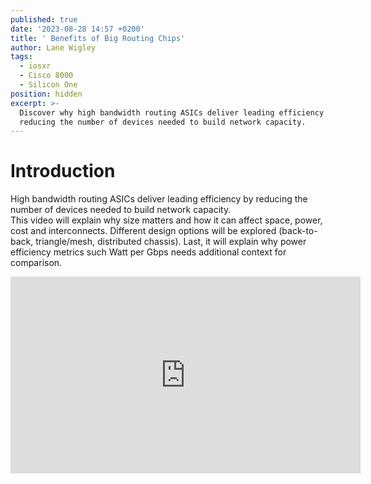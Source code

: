 ```yaml
---
published: true
date: '2023-08-28 14:57 +0200'
title: ' Benefits of Big Routing Chips'
author: Lane Wigley
tags:
  - iosxr
  - Cisco 8000
  - Silicon One
position: hidden
excerpt: >-
  Discover why high bandwidth routing ASICs deliver leading efficiency by
  reducing the number of devices needed to build network capacity.
---
```

# Introduction

High bandwidth routing ASICs deliver leading efficiency by reducing the number of devices needed to build network capacity.  
This video will explain why size matters and how it can affect space, power, cost and interconnects. Different design options will be explored (back-to-back, triangle/mesh, distributed chassis). Last, it will explain why power efficiency metrics such Watt per Gbps needs additional context for comparison.

<iframe width="560" height="315" src="https://www.youtube.com/embed/MiL6fAGXwHo?si=AojiS04z_sF-MRkk" title="YouTube video player" frameborder="0" allow="accelerometer; autoplay; clipboard-write; encrypted-media; gyroscope; picture-in-picture; web-share" allowfullscreen></iframe>